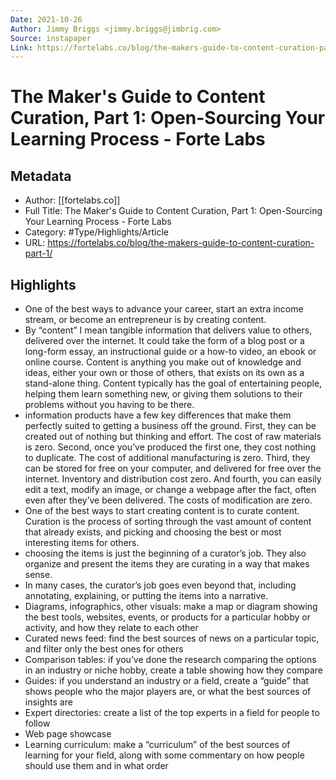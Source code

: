 ```yaml
---
Date: 2021-10-26
Author: Jimmy Briggs <jimmy.briggs@jimbrig.com>
Source: instapaper
Link: https://fortelabs.co/blog/the-makers-guide-to-content-curation-part-1/
---
```

# The Maker's Guide to Content Curation, Part 1: Open-Sourcing Your Learning Process - Forte Labs

## Metadata
- Author: [[fortelabs.co]]
- Full Title: The Maker's Guide to Content Curation, Part 1: Open-Sourcing Your Learning Process - Forte Labs
- Category: #Type/Highlights/Article
- URL: https://fortelabs.co/blog/the-makers-guide-to-content-curation-part-1/

## Highlights
- One of the best ways to advance your career, start an extra income stream, or become an entrepreneur is by creating content.
- By “content” I mean tangible information that delivers value to others, delivered over the internet. It could take the form of a blog post or a long-form essay, an instructional guide or a how-to video, an ebook or online course. Content is anything you make out of knowledge and ideas, either your own or those of others, that exists on its own as a stand-alone thing. Content typically has the goal of entertaining people, helping them learn something new, or giving them solutions to their problems without you having to be there.
- information products have a few key differences that make them perfectly suited to getting a business off the ground. First, they can be created out of nothing but thinking and effort. The cost of raw materials is zero. Second, once you’ve produced the first one, they cost nothing to duplicate. The cost of additional manufacturing is zero. Third, they can be stored for free on your computer, and delivered for free over the internet. Inventory and distribution cost zero. And fourth, you can easily edit a text, modify an image, or change a webpage after the fact, often even after they’ve been delivered. The costs of modification are zero.
- One of the best ways to start creating content is to curate content. Curation is the process of sorting through the vast amount of content that already exists, and picking and choosing the best or most interesting items for others.
- choosing the items is just the beginning of a curator’s job. They also organize and present the items they are curating in a way that makes sense.
- In many cases, the curator’s job goes even beyond that, including annotating, explaining, or putting the items into a narrative.
- Diagrams, infographics, other visuals: make a map or diagram showing the best tools, websites, events, or products for a particular hobby or activity, and how they relate to each other
- Curated news feed: find the best sources of news on a particular topic, and filter only the best ones for others
- Comparison tables: if you’ve done the research comparing the options in an industry or niche hobby, create a table showing how they compare
- Guides: if you understand an industry or a field, create a “guide” that shows people who the major players are, or what the best sources of insights are
- Expert directories: create a list of the top experts in a field for people to follow
- Web page showcase
- Learning curriculum: make a “curriculum” of the best sources of learning for your field, along with some commentary on how people should use them and in what order
